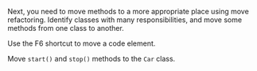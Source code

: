Next, you need to move methods to a more appropriate place using move refactoring.
Identify classes with many responsibilities, and move some methods from one class to another.

<div class="hint" title="Shortcut for Move refactoring">

Use the F6 shortcut to move a code element.

</div>

<div class="hint" title="Refactoring hint">

Move `start()` and `stop()` methods to the `Car` class.

</div>
